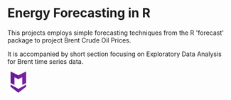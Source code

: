 # Energy Forecasting in R

This projects employs simple forecasting techniques from the R 'forecast' package to project Brent Crude Oil Prices.

It is accompanied by short section focusing on Exploratory Data Analysis for Brent time series data.

![alt text](https://github.com/adam-p/markdown-here/raw/master/src/common/images/icon48.png)
